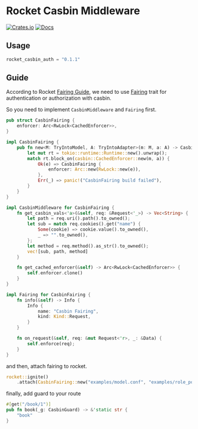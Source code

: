 # Rocket Casbin Middleware

[![Crates.io](https://meritbadge.herokuapp.com/rocket-casbin-auth)](https://crates.io/crates/rocket-casbin-auth)
[![Docs](https://docs.rs/rocket-casbin-auth/badge.svg)](https://docs.rs/rocket-casbin-auth)

## Usage

```rust
rocket_casbin_auth = "0.1.1"
```

## Guide

According to Rocket [Fairing Guide](https://rocket.rs/v0.4/guide/fairings/), we need to use [Fairing](https://api.rocket.rs/v0.4/rocket/fairing/trait.Fairing.html) trait for authentication or authorization with casbin. 

So you need to implement `CasbinMiddleware` and `Fairing` first.
```rust
pub struct CasbinFairing {
    enforcer: Arc<RwLock<CachedEnforcer>>,
}

impl CasbinFairing {
    pub fn new<M: TryIntoModel, A: TryIntoAdapter>(m: M, a: A) -> CasbinFairing {
        let mut rt = tokio::runtime::Runtime::new().unwrap();
        match rt.block_on(casbin::CachedEnforcer::new(m, a)) {
            Ok(e) => CasbinFairing {
                enforcer: Arc::new(RwLock::new(e)),
            },
            Err(_) => panic!("CasbinFairing build failed"),
        }
    }
}

impl CasbinMiddleware for CasbinFairing {
    fn get_casbin_vals<'a>(&self, req: &Request<'_>) -> Vec<String> {
        let path = req.uri().path().to_owned();
        let sub = match req.cookies().get("name") {
            Some(cookie) => cookie.value().to_owned(),
            _ => "".to_owned(),
        };
        let method = req.method().as_str().to_owned();
        vec![sub, path, method]
    }

    fn get_cached_enforcer(&self) -> Arc<RwLock<CachedEnforcer>> {
        self.enforcer.clone()
    }
}

impl Fairing for CasbinFairing {
    fn info(&self) -> Info {
        Info {
            name: "Casbin Fairing",
            kind: Kind::Request,
        }
    }

    fn on_request(&self, req: &mut Request<'r>, _: &Data) {
        self.enforce(req);
    }
}
```

and then, attach fairing to rocket.

```rust
rocket::ignite()
    .attach(CasbinFairing::new("examples/model.conf", "examples/role_policy.csv"))
```

finally, add guard to your route

```rust
#[get("/book/1")]
pub fn book(_g: CasbinGuard) -> &'static str {
    "book"
}
```